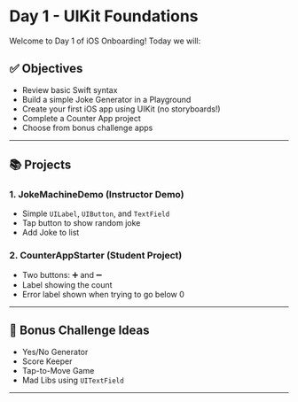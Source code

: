 
# Day 1 - UIKit Foundations

Welcome to Day 1 of iOS Onboarding! Today we will:

## ✅ Objectives
- Review basic Swift syntax
- Build a simple Joke Generator in a Playground
- Create your first iOS app using UIKit (no storyboards!)
- Complete a Counter App project
- Choose from bonus challenge apps

---

## 📚 Projects

### 1. JokeMachineDemo (Instructor Demo)
- Simple `UILabel`, `UIButton`, and `TextField`
- Tap button to show random joke
- Add Joke to list

### 2. CounterAppStarter (Student Project)
- Two buttons: ➕ and ➖
- Label showing the count
- Error label shown when trying to go below 0

---

## 🧪 Bonus Challenge Ideas
- Yes/No Generator
- Score Keeper
- Tap-to-Move Game
- Mad Libs using `UITextField`

---
